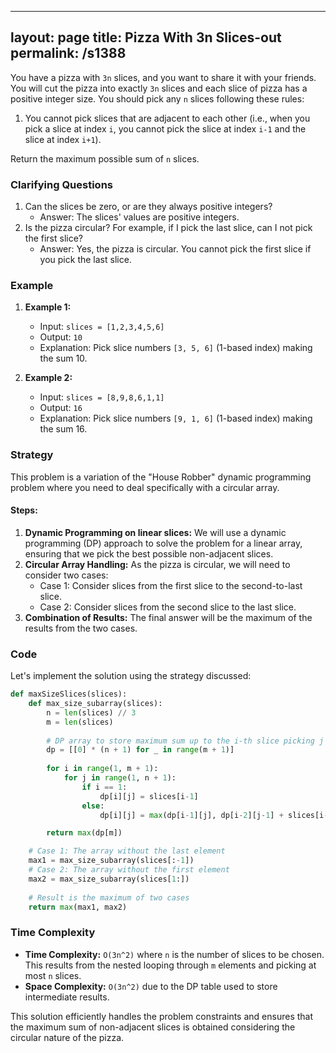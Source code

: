 
---
layout: page
title:  Pizza With 3n Slices-out
permalink: /s1388
---
You have a pizza with `3n` slices, and you want to share it with your friends. You will cut the pizza into exactly `3n` slices and each slice of pizza has a positive integer size. You should pick any `n` slices following these rules:

1. You cannot pick slices that are adjacent to each other (i.e., when you pick a slice at index `i`, you cannot pick the slice at index `i-1` and the slice at index `i+1`).

Return the maximum possible sum of `n` slices.

### Clarifying Questions
1. Can the slices be zero, or are they always positive integers? 
   - Answer: The slices' values are positive integers.
2. Is the pizza circular? For example, if I pick the last slice, can I not pick the first slice?
   - Answer: Yes, the pizza is circular. You cannot pick the first slice if you pick the last slice.

### Example
1. **Example 1:**
   - Input: `slices = [1,2,3,4,5,6]`
   - Output: `10`
   - Explanation: Pick slice numbers `[3, 5, 6]` (1-based index) making the sum 10. 

2. **Example 2:**
   - Input: `slices = [8,9,8,6,1,1]`
   - Output: `16`
   - Explanation: Pick slice numbers `[9, 1, 6]` (1-based index) making the sum 16.

### Strategy
This problem is a variation of the "House Robber" dynamic programming problem where you need to deal specifically with a circular array.

#### Steps:
1. **Dynamic Programming on linear slices:** We will use a dynamic programming (DP) approach to solve the problem for a linear array, ensuring that we pick the best possible non-adjacent slices.
2. **Circular Array Handling:** As the pizza is circular, we will need to consider two cases:
   - Case 1: Consider slices from the first slice to the second-to-last slice.
   - Case 2: Consider slices from the second slice to the last slice.
3. **Combination of Results:** The final answer will be the maximum of the results from the two cases.

### Code
Let's implement the solution using the strategy discussed:

```python
def maxSizeSlices(slices):
    def max_size_subarray(slices):
        n = len(slices) // 3
        m = len(slices)
        
        # DP array to store maximum sum up to the i-th slice picking j slices
        dp = [[0] * (n + 1) for _ in range(m + 1)]
        
        for i in range(1, m + 1):
            for j in range(1, n + 1):
                if i == 1:
                    dp[i][j] = slices[i-1]
                else:
                    dp[i][j] = max(dp[i-1][j], dp[i-2][j-1] + slices[i-1])

        return max(dp[m])

    # Case 1: The array without the last element
    max1 = max_size_subarray(slices[:-1])
    # Case 2: The array without the first element
    max2 = max_size_subarray(slices[1:])
    
    # Result is the maximum of two cases
    return max(max1, max2)
```

### Time Complexity
- **Time Complexity:** `O(3n^2)` where `n` is the number of slices to be chosen. This results from the nested looping through `m` elements and picking at most `n` slices.
- **Space Complexity:** `O(3n^2)` due to the DP table used to store intermediate results.

This solution efficiently handles the problem constraints and ensures that the maximum sum of non-adjacent slices is obtained considering the circular nature of the pizza.